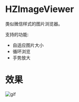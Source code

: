 # HZImageViewer

类似微信样式的图片浏览器。

支持的功能:

- 自适应图片大小
- 循环浏览
- 手势放大

# 效果

![gif](http://7xiym9.com1.z0.glb.clouddn.com/hzimageviewer.gif)


